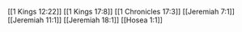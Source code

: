 [[1 Kings 12:22]]
[[1 Kings 17:8]]
[[1 Chronicles 17:3]]
[[Jeremiah 7:1]]
[[Jeremiah 11:1]]
[[Jeremiah 18:1]]
[[Hosea 1:1]]
